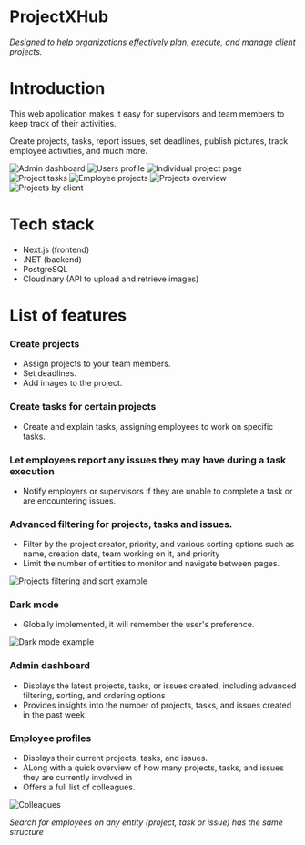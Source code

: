 # ProjectXHub
*Designed to help organizations effectively plan, execute, and manage client projects.*

# Introduction
This web application makes it easy for supervisors and team members to keep track of their activities.

Create projects, tasks, report issues, set deadlines, publish pictures, track employee activities, and much more.

![Admin dashboard](https://res.cloudinary.com/dvu9fqdkn/image/upload/v1701623361/chrome_P8vhH0K3ZT_qbiuth.png)
![Users profile](https://res.cloudinary.com/dvu9fqdkn/image/upload/v1701623360/chrome_hHjq5luD6N_yo1nui.png)
![Individual project page](https://res.cloudinary.com/dvu9fqdkn/image/upload/v1701623360/chrome_xISNUSRfgI_tzjmdz.png)
![Project tasks](https://res.cloudinary.com/dvu9fqdkn/image/upload/v1701623360/chrome_xuJFfPkxDo_d3cs3v.png)
![Employee projects](https://res.cloudinary.com/dvu9fqdkn/image/upload/v1701623360/chrome_Pdorm3OTWR_dndbzh.png)
![Projects overview](https://res.cloudinary.com/dvu9fqdkn/image/upload/v1701623359/chrome_SV474WU1sU_nwjxpc.png)
![Projects by client](https://res.cloudinary.com/dvu9fqdkn/image/upload/v1701623359/chrome_pG9xvVkzFa_nptykc.png)

# Tech stack
* Next.js (frontend)
* .NET (backend)
* PostgreSQL
* Cloudinary (API to upload and retrieve images)

# List of features

### Create projects
* Assign projects to your team members.
* Set deadlines.
* Add images to the project.

### Create tasks for certain projects
* Create and explain tasks, assigning employees to work on specific tasks.

### Let employees report any issues they may have during a task execution
* Notify employers or supervisors if they are unable to complete a task or are encountering issues.

### Advanced filtering for projects, tasks and issues.
* Filter by the project creator, priority, and various sorting options such as name, creation date, team working on it, and priority
* Limit the number of entities to monitor and navigate between pages.

![Projects filtering and sort example](https://res.cloudinary.com/dvu9fqdkn/image/upload/v1701623361/chrome_RWRBfbNdfN_hrrcmc.gif)

### Dark mode
* Globally implemented, it will remember the user's preference.

![Dark mode example](https://res.cloudinary.com/dvu9fqdkn/image/upload/v1701624021/chrome_QskliEuT1o_k6wnll.gif)

###  Admin dashboard
* Displays the latest projects, tasks, or issues created, including advanced filtering, sorting, and ordering options
* Provides insights into the number of projects, tasks, and issues created in the past week.

### Employee profiles
* Displays their current projects, tasks, and issues.
* ALong with a quick overview of how many projects, tasks, and issues they are currently involved in
* Offers a full list of colleagues.

![Colleagues](https://res.cloudinary.com/dvu9fqdkn/image/upload/v1701624657/chrome_ePoHuEA8xX_gjeyjd.gif)

*Search for employees on any entity (project, task or issue) has the same structure*
